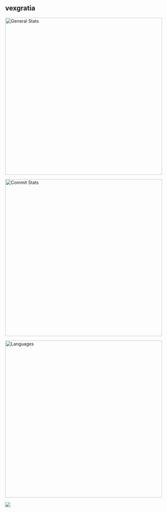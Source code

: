 ## vexgratia
<p align="left">
	<img alt="General Stats"  width="500"
	src="https://github-readme-stats.vercel.app/api?username=vexgratia&theme=transparent&hide_border=false&include_all_commits=true&count_private=false"/>
</p>
<p align="left">
	<img alt="Commit Stats"  width="500"
	src="https://github-readme-streak-stats.herokuapp.com/?user=vexgratia&theme=transparent&hide_border=false"/>
</p>
<p align="left">
	<img alt="Languages" width="500"
	src="https://github-readme-stats.vercel.app/api/top-langs/?username=vexgratia&theme=transparent&hide_border=false&include_all_commits=true&count_private=false&layout=compact"/>
</p>
<p align="left">
  <a href="https://skillicons.dev">
    <img src="https://skillicons.dev/icons?i=go,mysql,postgres,postman,docker,kafka,git,github," />
  </a>
</p>
